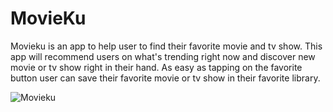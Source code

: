 # MovieKu
Movieku is an app to help user to find their favorite movie and tv show. This app will recommend users on what's trending right now and discover new movie or tv show right in their hand. As easy as tapping on the favorite button user can save their favorite movie or tv show in their favorite library.

  ![Movieku](https://user-images.githubusercontent.com/70461720/124352377-1b519280-dc2a-11eb-98f4-a66499096295.png)
